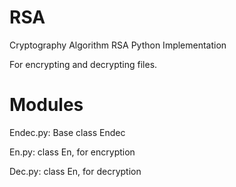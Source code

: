 # RSA
Cryptography Algorithm RSA Python Implementation

For encrypting and decrypting files.

# Modules
Endec.py:
  Base class Endec

En.py:
  class En, for encryption 

Dec.py:
  class En, for decryption

